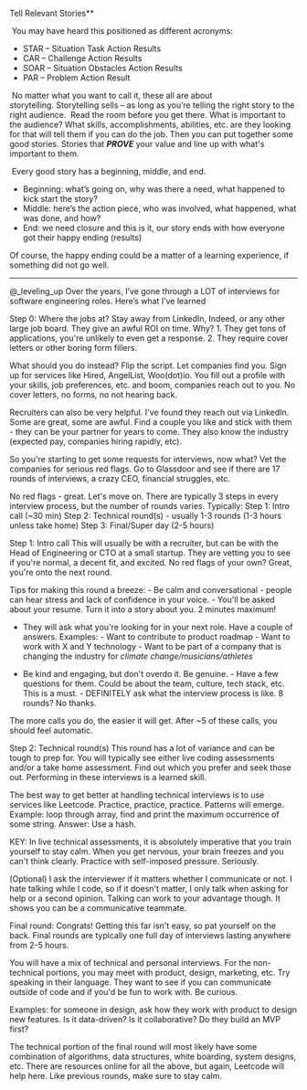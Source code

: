 Tell Relevant Stories**

 You may have heard this positioned as different acronyms:
- STAR – Situation Task Action Results
- CAR – Challenge Action Results
- SOAR – Situation Obstacles Action Results
- PAR – Problem Action Result

 No matter what you want to call it, these all are about storytelling. Storytelling sells – as long as you’re telling the right story to the right audience.  Read the room before you get there. What is important to the audience? What skills, accomplishments, abilities, etc. are they looking for that will tell them if you can do the job. Then you can put together some good stories. Stories that **_PROVE_** your value and line up with what's important to them.

 Every good story has a beginning, middle, and end.
- Beginning: what’s going on, why was there a need, what happened to kick start the story?
- Middle: here’s the action piece, who was involved, what happened, what was done, and how?
- End: we need closure and this is it, our story ends with how everyone got their happy ending (results)

Of course, the happy ending could be a matter of a learning experience, if something did not go well.

---

@_leveling_up
Over the years, I’ve gone through a LOT of interviews for software engineering roles. Here’s what I’ve learned

Step 0: Where the jobs at? Stay away from LinkedIn, Indeed, or any other large job board. They give an awful ROI on time. Why? 1. They get tons of applications, you're unlikely to even get a response. 2. They require cover letters or other boring form fillers.

What should you do instead? Flip the script. Let companies find you. Sign up for services like Hired, AngelList, Woo(dot)io. You fill out a profile with your skills, job preferences, etc. and boom, companies reach out to you. No cover letters, no forms, no not hearing back.

Recruiters can also be very helpful. I've found they reach out via LinkedIn. Some are great, some are awful. Find a couple you like and stick with them - they can be your partner for years to come. They also know the industry (expected pay, companies hiring rapidly, etc).

So you're starting to get some requests for interviews, now what? Vet the companies for serious red flags. Go to Glassdoor and see if there are 17 rounds of interviews, a crazy CEO, financial struggles, etc.

No red flags - great. Let's move on. There are typically 3 steps in every interview process, but the number of rounds varies. Typically: Step 1: Intro call (~30 min) Step 2: Technical round(s) - usually 1-3 rounds (1-3 hours unless take home) Step 3: Final/Super day (2-5 hours)

Step 1: Intro call This will usually be with a recruiter, but can be with the Head of Engineering or CTO at a small startup. They are vetting you to see if you're normal, a decent fit, and excited. No red flags of your own? Great, you're onto the next round.

Tips for making this round a breeze: - Be calm and conversational - people can hear stress and lack of confidence in your voice. - You'll be asked about your resume. Turn it into a story about you. 2 minutes maximum!

- They will ask what you're looking for in your next role. Have a couple of answers. Examples: - Want to contribute to product roadmap - Want to work with X and Y technology - Want to be part of a company that is changing the industry for *climate change/musicians/athletes*

- Be kind and engaging, but don't overdo it. Be genuine. - Have a few questions for them. Could be about the team, culture, tech stack, etc. This is a must. - DEFINITELY ask what the interview process is like. 8 rounds? No thanks.

The more calls you do, the easier it will get. After ~5 of these calls, you should feel automatic.

Step 2: Technical round(s) This round has a lot of variance and can be tough to prep for. You will typically see either live coding assessments and/or a take home assessment. Find out which you prefer and seek those out. Performing in these interviews is a learned skill.

The best way to get better at handling technical interviews is to use services like Leetcode. Practice, practice, practice. Patterns will emerge. Example: loop through array, find and print the maximum occurrence of some string. Answer: Use a hash.

KEY: In live technical assessments, it is absolutely imperative that you train yourself to stay calm. When you get nervous, your brain freezes and you can't think clearly. Practice with self-imposed pressure. Seriously.

(Optional) I ask the interviewer if it matters whether I communicate or not. I hate talking while I code, so if it doesn't matter, I only talk when asking for help or a second opinion. Talking can work to your advantage though. It shows you can be a communicative teammate.

Final round: Congrats! Getting this far isn't easy, so pat yourself on the back. Final rounds are typically one full day of interviews lasting anywhere from 2-5 hours.

You will have a mix of technical and personal interviews. For the non-technical portions, you may meet with product, design, marketing, etc. Try speaking in their language. They want to see if you can communicate outside of code and if you'd be fun to work with. Be curious.

Examples: for someone in design, ask how they work with product to design new features. Is it data-driven? Is it collaborative? Do they build an MVP first?

The technical portion of the final round will most likely have some combination of algorithms, data structures, white boarding, system designs, etc. There are resources online for all the above, but again, Leetcode will help here. Like previous rounds, make sure to stay calm.
